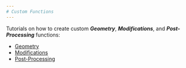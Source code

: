 ```yaml
---
# Custom Functions
---
```


Tutorials on how to create custom ***Geometry***, ***Modifications***, and ***Post-Processing*** functions:

- [Geometry](https://nbviewer.org/github/peterropac/Aegolius/blob/main/Code/examples/scalar/2D/custom_sdf_2D.ipynb)
- [Modifications](https://nbviewer.org/github/peterropac/Aegolius/blob/main/Code/examples/scalar/2D/custom_modification_2D.ipynb)
- [Post-Processing](https://nbviewer.org/github/peterropac/Aegolius/blob/main/Code/examples/scalar/2D/custom_post_processing_scalar_2D.ipynb)

